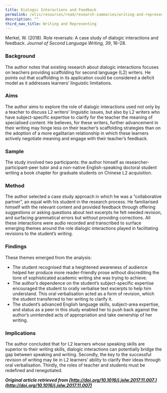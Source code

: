 ```yaml
---
title: Dialogic Interactions and Feedback
permalink: /elis/resources/read/research-summaries/writing-and-representing/dialogic-interactions-and-feedback/
description: ""
third_nav_title: Writing and Representing
---
```

Merkel, W. (2018). Role reversals: A case study of dialogic interactions and feedback. _Journal of Second Language Writing, 39_, 16–28.

### Background

The author notes that existing research about dialogic interactions focuses on teachers providing scaffolding for second language (L2) writers. He points out that scaffolding in its application could be considered a deficit model as it addresses learners’ linguistic limitations.

### Aims

The author aims to explore the role of dialogic interactions used not only by a teacher to discuss L2 writers’ linguistic issues, but also by L2 writers who have subject-specific expertise to clarify for the teacher the meaning of specialised content. He believes, for these writers, further advancement in their writing may hinge less on their teacher’s scaffolding strategies than on the adoption of a more egalitarian relationship in which these learners actively negotiate meaning and engage with their teacher’s feedback.

### Sample

The study involved two participants: the author himself as researcher-participant-peer tutor and a non-native English-speaking doctoral student writing a book chapter for graduate students on Chinese L2 acquisition.

### Method

The author selected a case study approach in which he was a “collaborative partner”, an equal with his student in the research process. He familiarised himself with the relevant content and provided feedback through offering suggestions or asking questions about text excerpts he felt needed revision, and surfacing grammatical errors but without providing corrections. All these interactions were audio recorded and transcribed to surface emerging themes around the role dialogic interactions played in facilitating revisions to the student’s writing.

### Findings

These themes emerged from the analysis:

*   The student recognised that a heightened awareness of audience helped her produce more reader-friendly prose without discrediting the tone of sophisticated academic writing she was trying to achieve.
*   The author’s dependence on the student’s subject-specific expertise encouraged the student to orally verbalise text excerpts to help him understand. This oral verbalisation acted as a form of revision, which the student transferred to her writing to clarify it.
*   The student’s advanced English language skills, subject-area expertise, and status as a peer in this study enabled her to push back against the author’s unintended acts of appropriation and take ownership of her writing.

### Implications

The author concluded that for L2 learners whose speaking skills are superior to their writing skills, dialogic interactions can potentially bridge the gap between speaking and writing. Secondly, the key to the successful revision of writing may lie in L2 learners’ ability to clarify their ideas through oral verbalisation. Thirdly, the roles of teacher and students must be redefined and renegotiated.

**_Original article retrieved from [http://doi.org/10.1016/j.jslw.2017.11.007.](http://doi.org/10.1016/j.jslw.2017.11.007)_**  

